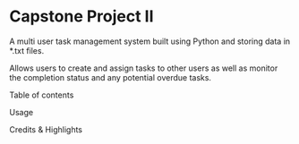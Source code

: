 # Capstone Project II

A multi user task management system built using Python and storing data in *.txt files.

Allows users to create and assign tasks to other users as well as monitor the completion status and any potential overdue tasks.

Table of contents

Usage

Credits & Highlights